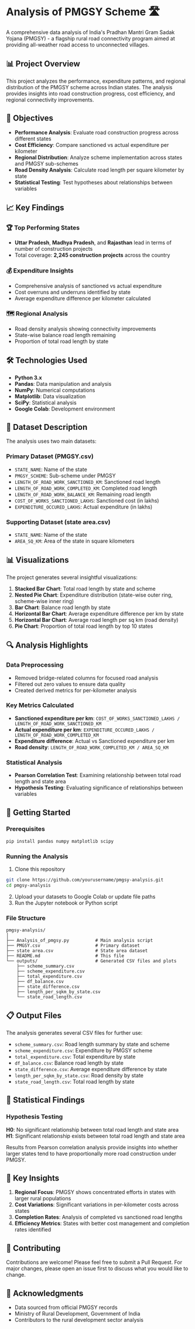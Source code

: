 # Analysis of PMGSY Scheme 🛣️

A comprehensive data analysis of India's Pradhan Mantri Gram Sadak Yojana (PMGSY) - a flagship rural road connectivity program aimed at providing all-weather road access to unconnected villages.

## 📊 Project Overview

This project analyzes the performance, expenditure patterns, and regional distribution of the PMGSY scheme across Indian states. The analysis provides insights into road construction progress, cost efficiency, and regional connectivity improvements.

## 🎯 Objectives

- **Performance Analysis**: Evaluate road construction progress across different states
- **Cost Efficiency**: Compare sanctioned vs actual expenditure per kilometer
- **Regional Distribution**: Analyze scheme implementation across states and PMGSY sub-schemes
- **Road Density Analysis**: Calculate road length per square kilometer by state
- **Statistical Testing**: Test hypotheses about relationships between variables

## 📈 Key Findings

### 🏆 Top Performing States
- **Uttar Pradesh**, **Madhya Pradesh**, and **Rajasthan** lead in terms of number of construction projects
- Total coverage: **2,245 construction projects** across the country

### 💰 Expenditure Insights
- Comprehensive analysis of sanctioned vs actual expenditure
- Cost overruns and underruns identified by state
- Average expenditure difference per kilometer calculated

### 🗺️ Regional Analysis
- Road density analysis showing connectivity improvements
- State-wise balance road length remaining
- Proportion of total road length by state

## 🛠️ Technologies Used

- **Python 3.x**
- **Pandas**: Data manipulation and analysis
- **NumPy**: Numerical computations
- **Matplotlib**: Data visualization
- **SciPy**: Statistical analysis
- **Google Colab**: Development environment

## 📁 Dataset Description

The analysis uses two main datasets:

### Primary Dataset (PMGSY.csv)
- `STATE_NAME`: Name of the state
- `PMGSY_SCHEME`: Sub-scheme under PMGSY
- `LENGTH_OF_ROAD_WORK_SANCTIONED_KM`: Sanctioned road length
- `LENGTH_OF_ROAD_WORK_COMPLETED_KM`: Completed road length
- `LENGTH_OF_ROAD_WORK_BALANCE_KM`: Remaining road length
- `COST_OF_WORKS_SANCTIONED_LAKHS`: Sanctioned cost (in lakhs)
- `EXPENDITURE_OCCURED_LAKHS`: Actual expenditure (in lakhs)

### Supporting Dataset (state area.csv)
- `STATE_NAME`: Name of the state
- `AREA_SQ_KM`: Area of the state in square kilometers

## 📊 Visualizations

The project generates several insightful visualizations:

1. **Stacked Bar Chart**: Total road length by state and scheme
2. **Nested Pie Chart**: Expenditure distribution (state-wise outer ring, scheme-wise inner ring)
3. **Bar Chart**: Balance road length by state
4. **Horizontal Bar Chart**: Average expenditure difference per km by state
5. **Horizontal Bar Chart**: Average road length per sq km (road density)
6. **Pie Chart**: Proportion of total road length by top 10 states

## 🔍 Analysis Highlights

### Data Preprocessing
- Removed bridge-related columns for focused road analysis
- Filtered out zero values to ensure data quality
- Created derived metrics for per-kilometer analysis

### Key Metrics Calculated
- **Sanctioned expenditure per km**: `COST_OF_WORKS_SANCTIONED_LAKHS / LENGTH_OF_ROAD_WORK_SANCTIONED_KM`
- **Actual expenditure per km**: `EXPENDITURE_OCCURED_LAKHS / LENGTH_OF_ROAD_WORK_COMPLETED_KM`
- **Expenditure difference**: Actual vs Sanctioned expenditure per km
- **Road density**: `LENGTH_OF_ROAD_WORK_COMPLETED_KM / AREA_SQ_KM`

### Statistical Analysis
- **Pearson Correlation Test**: Examining relationship between total road length and state area
- **Hypothesis Testing**: Evaluating significance of relationships between variables

## 🚀 Getting Started

### Prerequisites
```bash
pip install pandas numpy matplotlib scipy
```

### Running the Analysis
1. Clone this repository
```bash
git clone https://github.com/yourusername/pmgsy-analysis.git
cd pmgsy-analysis
```

2. Upload your datasets to Google Colab or update file paths
3. Run the Jupyter notebook or Python script

### File Structure
```
pmgsy-analysis/
│
├── Analysis_of_pmgsy.py          # Main analysis script
├── PMGSY.csv                     # Primary dataset
├── state area.csv                # State area dataset
├── README.md                     # This file
└── outputs/                      # Generated CSV files and plots
    ├── scheme_summary.csv
    ├── scheme_expenditure.csv
    ├── total_expenditure.csv
    ├── df_balance.csv
    ├── state_difference.csv
    ├── length_per_sqkm_by_state.csv
    └── state_road_length.csv
```

## 📋 Output Files

The analysis generates several CSV files for further use:
- `scheme_summary.csv`: Road length summary by state and scheme
- `scheme_expenditure.csv`: Expenditure by PMGSY scheme
- `total_expenditure.csv`: Total expenditure by state
- `df_balance.csv`: Balance road length by state
- `state_difference.csv`: Average expenditure difference by state
- `length_per_sqkm_by_state.csv`: Road density by state
- `state_road_length.csv`: Total road length by state

## 🔬 Statistical Findings

### Hypothesis Testing
**H0**: No significant relationship between total road length and state area  
**H1**: Significant relationship exists between total road length and state area

Results from Pearson correlation analysis provide insights into whether larger states tend to have proportionally more road construction under PMGSY.

## 🎨 Key Insights

1. **Regional Focus**: PMGSY shows concentrated efforts in states with larger rural populations
2. **Cost Variations**: Significant variations in per-kilometer costs across states
3. **Completion Rates**: Analysis of completed vs sanctioned road lengths
4. **Efficiency Metrics**: States with better cost management and completion rates identified

## 🤝 Contributing

Contributions are welcome! Please feel free to submit a Pull Request. For major changes, please open an issue first to discuss what you would like to change.


## 🙏 Acknowledgments

- Data sourced from official PMGSY records
- Ministry of Rural Development, Government of India
- Contributors to the rural development sector analysis
